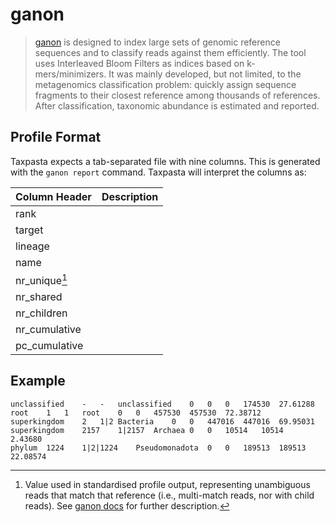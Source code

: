 # ganon

> [ganon](https://pirovc.github.io/ganon/) is designed to index large sets of genomic reference sequences and to classify reads against them efficiently. The tool uses Interleaved Bloom Filters as indices based on k-mers/minimizers. It was mainly developed, but not limited, to the metagenomics classification problem: quickly assign sequence fragments to their closest reference among thousands of references. After classification, taxonomic abundance is estimated and reported.

## Profile Format

Taxpasta expects a tab-separated file with nine columns. This is generated with the `ganon report` command. Taxpasta will interpret the columns as:

| Column Header | Description |
| ------------- | ----------- |
| rank          |             |
| target        |             |
| lineage       |             |
| name          |             |
| nr_unique[^1] |             |
| nr_shared     |             |
| nr_children   |             |
| nr_cumulative |             |
| pc_cumulative |             |

[^1]: Value used in standardised profile output, representing unambiguous reads that match that reference (i.e., multi-match reads, nor with child reads). See [ganon docs](https://pirovc.github.io/ganon/outputfiles/) for further description.

## Example

```text
unclassified	-	-	unclassified	0	0	0	174530	27.61288
root	1	1	root	0	0	457530	457530	72.38712
superkingdom	2	1|2	Bacteria	0	0	447016	447016	69.95031
superkingdom	2157	1|2157	Archaea	0	0	10514	10514	2.43680
phylum	1224	1|2|1224	Pseudomonadota	0	0	189513	189513	22.08574
```
